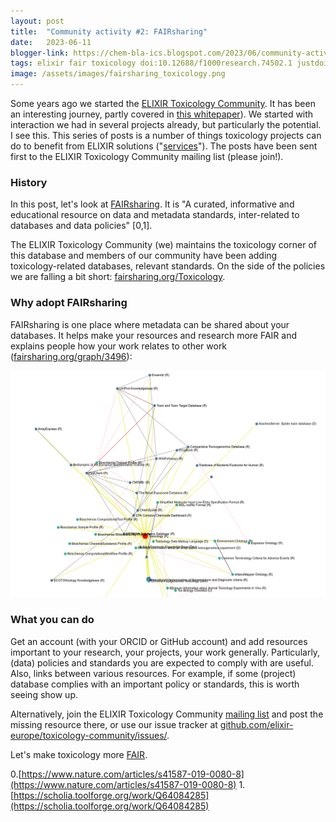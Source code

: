 ```yaml
---
layout: post
title:  "Community activity #2: FAIRsharing"
date:   2023-06-11
blogger-link: https://chem-bla-ics.blogspot.com/2023/06/community-activity-2-fairsharing.html
tags: elixir fair toxicology doi:10.12688/f1000research.74502.1 justdoi:10.1038/s41587-019-0080-8 doi:10.1162/dint_r_00024
image: /assets/images/fairsharing_toxicology.png
---
```


Some years ago we started the [ELIXIR Toxicology Community](https://elixir-europe.org/communities/toxicology). It has been an interesting journey,
partly covered in [this whitepaper](https://f1000research.com/articles/10-1129/v1)). We started with interaction we had in several projects already,
but particularly the potential. I see this. This series of posts is a number of things toxicology projects can do to benefit from ELIXIR solutions
("[services](https://elixir-europe.org/services)"). The posts have been sent first to the ELIXIR Toxicology Community mailing list (please join!).

### History

In this post, let's look at [FAIRsharing](https://fairsharing.org/). It is "A curated, informative and educational resource on data and metadata standards,
inter-related to databases and data policies" [0,1].

The ELIXIR Toxicology Community (we) maintains the toxicology corner of this database and members of our community have been adding toxicology-related
databases, relevant standards. On the side of the policies we are falling a bit short:
[fairsharing.org/Toxicology](https://fairsharing.org/Toxicology).

### Why adopt FAIRsharing

FAIRsharing is one place where metadata can be shared about your databases. It helps make your resources and research more FAIR and explains people
how your work relates to other work ([fairsharing.org/graph/3496](https://fairsharing.org/graph/3496)):

![Screenshot of the 'collects' graph of the FAIRsharing Toxicology Community.](/assets/images/fairsharing_toxicology.png)

### What you can do

Get an account (with your ORCID or GitHub account) and add resources important to your research, your projects, your work generally. Particularly,
(data) policies and standards you are expected to comply with are useful. Also, links between various resources. For example, if some (project)
database complies with an important policy or standards, this is worth seeing show up.

Alternatively, join the ELIXIR Toxicology Community [mailing list](https://doi.org/10.1162/dint_r_00024) and post the missing resource there,
or use our issue tracker at [github.com/elixir-europe/toxicology-community/issues/](https://github.com/elixir-europe/toxicology-community/issues/).

Let's make toxicology more [FAIR](https://doi.org/10.1162/dint_r_00024).

0.[https://www.nature.com/articles/s41587-019-0080-8](https://www.nature.com/articles/s41587-019-0080-8)
1.[https://scholia.toolforge.org/work/Q64084285](https://scholia.toolforge.org/work/Q64084285)
